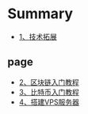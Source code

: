# Summary

* [1、技术拓展](README.md)

## page

* [2、区块链入门教程](test/jing-hua-1.md)
* [3、比特币入门教程](bi-te-bi-ru-men-jiao-cheng.md)
* [4、搭建VPS服务器](test/da-jian-vps-fu-wu-qi.md)

